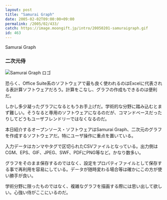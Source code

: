 ```yaml
---
layout: post
title: "Samurai Graph"
date: 2005-02-02T09:00:00+09:00
permalink: /2005/02/433/
catch: https://image.moongift.jp/intro/20050201-samuraigraph.gif
id: 463
---
```

Samurai Graph  
<!--more-->

### 二次元侍
  

![Samurai Graph ロゴ](https://image.moongift.jp/intro/20050201-samuraigraph.gif "Samurai Graph ロゴ")

  

恐らく、Office Suite系のソフトウェアで最も良く使われるのはExcelに代表される表計算ソフトウェアだろう。計算をこなし、グラフの作成もできるのは便利だ。

  

しかし多少凝ったグラフになるともうお手上げだ。学術的な分野に踏み込むとまず難しい。そうなると専用のソフトウェアになるのだが、コマンドベースだったりしてどうもユーザフレンドリーではなくなるのだ。

  

本日紹介するオープンソース・ソフトウェアはSamurai Graph、二次元のグラフを作成するソフトウェアだ。特にユーザ操作に重点を置いている。

  

入力データはカンマやタグで区切られたCSVファイルとなっている。出力側はCGM、EPS、GIF、JPEG、SWF、PDFにPNG等など。かなり数多い。

  

グラフをそのまま保存するのではなく、設定をプロパティファイルとして保存する事で再利用を容易にしている。データが随時変わる場合等は確かにこの方が使い勝手が良い。

  

学術分野に限ったものではなく、複雑なグラフを描画する際には思い出して欲しい。心強い侍がここにいるのだ。

